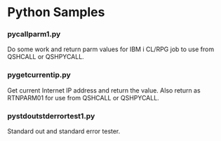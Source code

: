 # Python Samples 

### pycallparm1.py
Do some work and return parm values for IBM i CL/RPG job to use from QSHCALL or QSHPYCALL.

### pygetcurrentip.py
Get current Internet IP address and return the value. Also return as RTNPARM01 for use from QSHCALL or QSHPYCALL.

### pystdoutstderrortest1.py
Standard out and standard error tester. 
